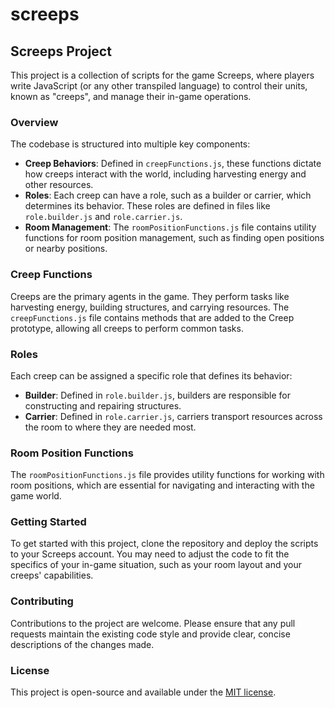 # screeps
## Screeps Project

This project is a collection of scripts for the game Screeps, where players write JavaScript (or any other transpiled language) to control their units, known as "creeps", and manage their in-game operations.

### Overview

The codebase is structured into multiple key components:

- **Creep Behaviors**: Defined in `creepFunctions.js`, these functions dictate how creeps interact with the world, including harvesting energy and other resources.
- **Roles**: Each creep can have a role, such as a builder or carrier, which determines its behavior. These roles are defined in files like `role.builder.js` and `role.carrier.js`.
- **Room Management**: The `roomPositionFunctions.js` file contains utility functions for room position management, such as finding open positions or nearby positions.

### Creep Functions

Creeps are the primary agents in the game. They perform tasks like harvesting energy, building structures, and carrying resources. The `creepFunctions.js` file contains methods that are added to the Creep prototype, allowing all creeps to perform common tasks.

### Roles

Each creep can be assigned a specific role that defines its behavior:

- **Builder**: Defined in `role.builder.js`, builders are responsible for constructing and repairing structures.
- **Carrier**: Defined in `role.carrier.js`, carriers transport resources across the room to where they are needed most.

### Room Position Functions

The `roomPositionFunctions.js` file provides utility functions for working with room positions, which are essential for navigating and interacting with the game world.

### Getting Started

To get started with this project, clone the repository and deploy the scripts to your Screeps account. You may need to adjust the code to fit the specifics of your in-game situation, such as your room layout and your creeps' capabilities.

### Contributing

Contributions to the project are welcome. Please ensure that any pull requests maintain the existing code style and provide clear, concise descriptions of the changes made.

### License

This project is open-source and available under the [MIT license](LICENSE).
